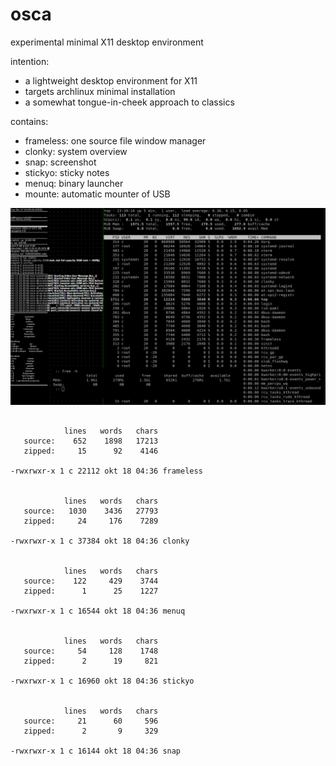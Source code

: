 # osca

experimental minimal X11 desktop environment

intention:
* a lightweight desktop environment for X11
* targets archlinux minimal installation
* a somewhat tongue-in-cheek approach to classics

contains:
* frameless: one source file window manager
* clonky: system overview
* snap: screenshot
* stickyo: sticky notes
* menuq: binary launcher
* mounte: automatic mounter of USB

![screenshot](screenshots/frameless-archlinux-1.png)

```

            lines   words   chars
   source:    652    1898   17213
   zipped:     15      92    4146

-rwxrwxr-x 1 c 22112 okt 18 04:36 frameless


            lines   words   chars
   source:   1030    3436   27793
   zipped:     24     176    7289

-rwxrwxr-x 1 c 37384 okt 18 04:36 clonky


            lines   words   chars
   source:    122     429    3744
   zipped:      1      25    1227

-rwxrwxr-x 1 c 16544 okt 18 04:36 menuq


            lines   words   chars
   source:     54     128    1748
   zipped:      2      19     821

-rwxrwxr-x 1 c 16960 okt 18 04:36 stickyo


            lines   words   chars
   source:     21      60     596
   zipped:      2       9     329

-rwxrwxr-x 1 c 16144 okt 18 04:36 snap

```
